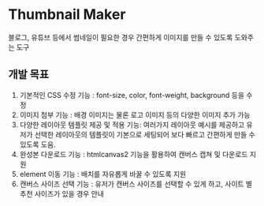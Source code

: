 # Thumbnail Maker
블로그, 유튜브 등에서 썸네일이 필요한 경우 간편하게 이미지를 만들 수 있도록 도와주는 도구

## 개발 목표

1. 기본적인 CSS 수정 기능 : font-size, color, font-weight, background 등을 수정
2. 이미지 첨부 기능 : 배경 이미지는 물론 로고 이미지 등의 다양한 이미지 추가 가능
3. 다양한 레이아웃 템플릿 제공 및 적용 기능: 여러가지 레이아웃 예시를 제공하고 유저가 선택한 레이아웃의 템플릿이 기본으로 세팅되어 보다 빠르고 간편하게 만들 수 있도록 도움.
4. 완성본 다운로드 기능 : htmlcanvas2 기능을 활용하여 캔버스 캡쳐 및 다운로드 지원
5. element 이동 기능 : 배치를 자유롭게 바꿀 수 있도록 지원
6. 캔버스 사이즈 선택 기능 : 유저가 캔버스 사이즈를 선택할 수 있게 하고, 사이트 별 추천 사이즈가 있을 경우 안내

